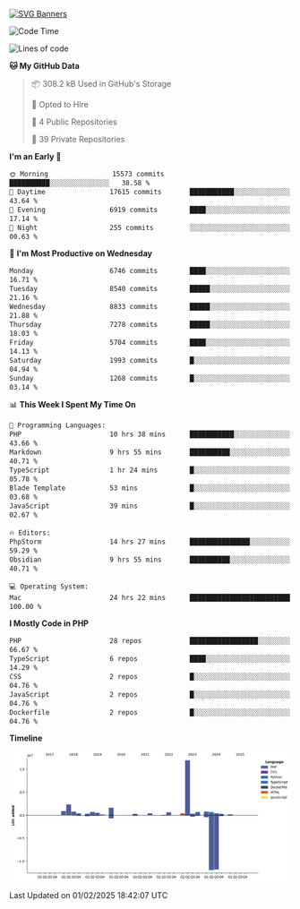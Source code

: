 [![SVG Banners](https://svg-banners.vercel.app/api?type=glitch&text1=Gere_Lajos%F0%9F%92%BB&width=800&height=400)](https://github.com/Akshay090/svg-banners)

<!--START_SECTION:waka-->
![Code Time](http://img.shields.io/badge/Code%20Time-2%2C146%20hrs%2037%20mins-blue)

![Lines of code](https://img.shields.io/badge/From%20Hello%20World%20I%27ve%20Written-24.6%20million%20lines%20of%20code-blue)

**🐱 My GitHub Data** 

> 📦 308.2 kB Used in GitHub's Storage 
 > 
> 💼 Opted to Hire
 > 
> 📜 4 Public Repositories 
 > 
> 🔑 39 Private Repositories 
 > 
**I'm an Early 🐤** 

```text
🌞 Morning                15573 commits       ██████████░░░░░░░░░░░░░░░   38.58 % 
🌆 Daytime                17615 commits       ███████████░░░░░░░░░░░░░░   43.64 % 
🌃 Evening                6919 commits        ████░░░░░░░░░░░░░░░░░░░░░   17.14 % 
🌙 Night                  255 commits         ░░░░░░░░░░░░░░░░░░░░░░░░░   00.63 % 
```
📅 **I'm Most Productive on Wednesday** 

```text
Monday                   6746 commits        ████░░░░░░░░░░░░░░░░░░░░░   16.71 % 
Tuesday                  8540 commits        █████░░░░░░░░░░░░░░░░░░░░   21.16 % 
Wednesday                8833 commits        █████░░░░░░░░░░░░░░░░░░░░   21.88 % 
Thursday                 7278 commits        █████░░░░░░░░░░░░░░░░░░░░   18.03 % 
Friday                   5704 commits        ████░░░░░░░░░░░░░░░░░░░░░   14.13 % 
Saturday                 1993 commits        █░░░░░░░░░░░░░░░░░░░░░░░░   04.94 % 
Sunday                   1268 commits        █░░░░░░░░░░░░░░░░░░░░░░░░   03.14 % 
```


📊 **This Week I Spent My Time On** 

```text
💬 Programming Languages: 
PHP                      10 hrs 38 mins      ███████████░░░░░░░░░░░░░░   43.66 % 
Markdown                 9 hrs 55 mins       ██████████░░░░░░░░░░░░░░░   40.71 % 
TypeScript               1 hr 24 mins        █░░░░░░░░░░░░░░░░░░░░░░░░   05.78 % 
Blade Template           53 mins             █░░░░░░░░░░░░░░░░░░░░░░░░   03.68 % 
JavaScript               39 mins             █░░░░░░░░░░░░░░░░░░░░░░░░   02.67 % 

🔥 Editors: 
PhpStorm                 14 hrs 27 mins      ███████████████░░░░░░░░░░   59.29 % 
Obsidian                 9 hrs 55 mins       ██████████░░░░░░░░░░░░░░░   40.71 % 

💻 Operating System: 
Mac                      24 hrs 22 mins      █████████████████████████   100.00 % 
```

**I Mostly Code in PHP** 

```text
PHP                      28 repos            █████████████████░░░░░░░░   66.67 % 
TypeScript               6 repos             ████░░░░░░░░░░░░░░░░░░░░░   14.29 % 
CSS                      2 repos             █░░░░░░░░░░░░░░░░░░░░░░░░   04.76 % 
JavaScript               2 repos             █░░░░░░░░░░░░░░░░░░░░░░░░   04.76 % 
Dockerfile               2 repos             █░░░░░░░░░░░░░░░░░░░░░░░░   04.76 % 
```



**Timeline**

![Lines of Code chart](https://raw.githubusercontent.com/gere-lajos/gere-lajos/main/assets/bar_graph.png)


 Last Updated on 01/02/2025 18:42:07 UTC
<!--END_SECTION:waka-->

